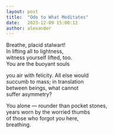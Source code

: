 ```yaml
---
layout: post
title:  "Ode to What Meditates"
date:   2023-12-09 15:00:12
author: alexander
---
```


Breathe, placid stalwart!  
In lifting all to lightness,  
witness yourself lifted, too.  
You are the buoyant souls  
  
you air with felicity. All else would  
succumb to mass; in translation   
between beings, what cannot  
suffer asymmetry?  
  
You alone — rounder than pocket stones,  
years worn by the worried thumbs  
of those who forgot you here,  
breathing.  
